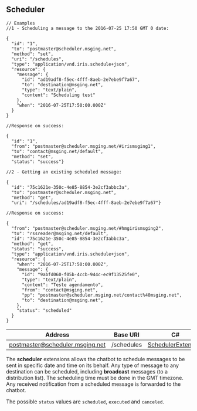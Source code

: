 
## Scheduler

```http
// Examples
//1 - Scheduling a message to the 2016-07-25 17:50 GMT 0 date:

{  
  "id": "1",
  "to": "postmaster@scheduler.msging.net",
  "method": "set",
  "uri": "/schedules",
  "type": "application/vnd.iris.schedule+json",
  "resource": {  
    "message": {  
      "id": "ad19adf8-f5ec-4fff-8aeb-2e7ebe9f7a67",
      "to": "destination@msging.net",
      "type": "text/plain",
      "content": "Scheduling test"
    },
    "when": "2016-07-25T17:50:00.000Z"
  }
}

//Response on success:

{ 
  "id": "1",
  "from": "postmaster@scheduler.msging.net/#irismsging1",
  "to": "contact@msging.net/default",
  "method": "set",
  "status": "success"}

//2 - Getting an existing scheduled message:

{  
  "id": "75c1621e-350c-4e85-8854-3e2cf3abbc3a",
  "to": "postmaster@scheduler.msging.net",
  "method": "get",
  "uri": "/schedules/ad19adf8-f5ec-4fff-8aeb-2e7ebe9f7a67"}

//Response on success:

{
  "from": "postmaster@scheduler.msging.net/#hmgirismsging2",
  "to": "rssreader@msging.net/default",
  "id": "75c1621e-350c-4e85-8854-3e2cf3abbc3a",
  "method": "get",
  "status": "success",
  "type": "application/vnd.iris.schedule+json",
  "resource": {
    "when": "2016-07-25T17:50:00.000Z",
    "message": {
      "id": "9abfd060-f05b-4ccb-944c-ec9f13525fe0",
      "type": "text/plain",
      "content": "Teste agendamento",
      "from": "contact@msging.net",
      "pp": "postmaster@scheduler.msging.net/contact%40msging.net",
      "to": "destination@msging.net",
    },
    "status": "scheduled"
  }
}
```

| Address                         | Base URI     | C#               |
|---------------------------------|--------------|------------------|
| postmaster@scheduler.msging.net | /schedules   | [SchedulerExtension](https://github.com/takenet/blip-sdk-csharp/tree/master/src/Take.Blip.Client/Extensions/Scheduler/SchedulerExtension.cs) |

The **scheduler** extensions allows the chatbot to schedule messages to be sent in specific date and time on its behalf. Any type of message to any destination can be scheduled, including **broadcast** messages (to a distribution list). The scheduling time must be done in the GMT timezone. Any received notification from a scheduled message is forwarded to the chatbot.

The possible `status` values are `scheduled`, `executed` and `canceled`. 
